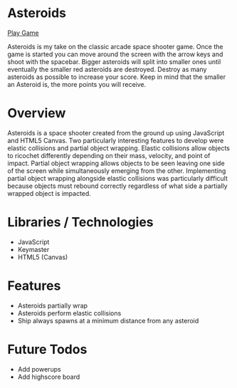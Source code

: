 # Asteroids

[Play Game][game_link]

[game_link]: http://joshuaweiss.github.io/Asteroids/

Asteroids is my take on the classic arcade space shooter game. Once the game is started you can move around the screen with the arrow keys and shoot with the spacebar. Bigger asteroids will split into smaller ones until eventually the smaller red asteroids are destroyed. Destroy as many asteroids as possible to increase your score. Keep in mind that the smaller an Asteroid is, the more points you will receive.

# Overview
Asteroids is a space shooter created from the ground up using JavaScript and HTML5 Canvas. Two particularly interesting features to develop were elastic collisions and partial object wrapping. Elastic collisions allow objects to ricochet differently depending on their mass, velocity, and point of impact. Partial object wrapping allows objects to be seen leaving one side of the screen while simultaneously emerging from the other. Implementing partial object wrapping alongside elastic collisions was particularly difficult because objects must rebound correctly regardless of what side a partially wrapped object is impacted.



# Libraries / Technologies

* JavaScript
* Keymaster
* HTML5 (Canvas)


# Features

* Asteroids partially wrap
* Asteroids perform elastic collisions
* Ship always spawns at a minimum distance from any asteroid


# Future Todos

* Add powerups
* Add highscore board
